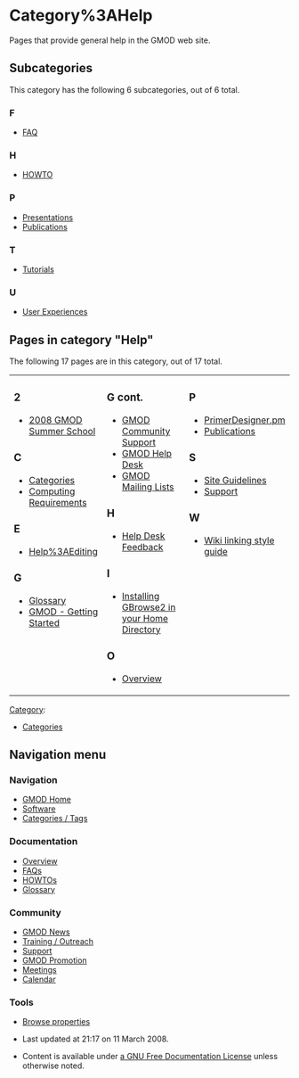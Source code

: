 



<span id="top"></span>




# <span dir="auto">Category%3AHelp</span>









Pages that provide general help in the GMOD web site.


## Subcategories

This category has the following 6 subcategories, out of 6 total.



### F

- [FAQ](Category%3AFAQ "Category%3AFAQ")

### H

- [HOWTO](Category%3AHOWTO "Category%3AHOWTO")

### P

- [Presentations](Category%3APresentations "Category%3APresentations")
- [Publications](Category%3APublications "Category%3APublications")

### T

- [Tutorials](Category%3ATutorials "Category%3ATutorials")

### U

- [User
  Experiences](Category%3AUser_Experiences "Category%3AUser Experiences")




## Pages in category "Help"

The following 17 pages are in this category, out of 17 total.



<table style="width: 100%;">
<colgroup>
<col style="width: 33%" />
<col style="width: 33%" />
<col style="width: 33%" />
</colgroup>
<tbody>
<tr class="odd" style="vertical-align: top;">
<td style="width: 33.3%"><h3 id="section">2</h3>
<ul>
<li><a href="2008_GMOD_Summer_School"
title="2008 GMOD Summer School">2008 GMOD Summer School</a></li>
</ul>
<h3 id="c">C</h3>
<ul>
<li><a href="Categories" title="Categories">Categories</a></li>
<li><a href="Computing_Requirements"
title="Computing Requirements">Computing Requirements</a></li>
</ul>
<h3 id="e">E</h3>
<ul>
<li><a href="Help%3AEditing" title="Help%3AEditing">Help%3AEditing</a></li>
</ul>
<h3 id="g">G</h3>
<ul>
<li><a href="Glossary" title="Glossary">Glossary</a></li>
<li><a href="GMOD_-_Getting_Started" title="GMOD - Getting Started">GMOD
- Getting Started</a></li>
</ul></td>
<td style="width: 33.3%"><h3 id="g-cont.">G cont.</h3>
<ul>
<li><a href="GMOD_Community_Support" title="GMOD Community Support">GMOD
Community Support</a></li>
<li><a href="GMOD_Help_Desk" title="GMOD Help Desk">GMOD Help
Desk</a></li>
<li><a href="GMOD_Mailing_Lists" title="GMOD Mailing Lists">GMOD Mailing
Lists</a></li>
</ul>
<h3 id="h-1">H</h3>
<ul>
<li><a href="Help_Desk_Feedback" title="Help Desk Feedback">Help Desk
Feedback</a></li>
</ul>
<h3 id="i">I</h3>
<ul>
<li><a href="Installing_GBrowse2_in_your_Home_Directory"
title="Installing GBrowse2 in your Home Directory">Installing GBrowse2
in your Home Directory</a></li>
</ul>
<h3 id="o">O</h3>
<ul>
<li><a href="Overview" title="Overview">Overview</a></li>
</ul></td>
<td style="width: 33.3%"><h3 id="p-1">P</h3>
<ul>
<li><a href="PrimerDesigner.pm"
title="PrimerDesigner.pm">PrimerDesigner.pm</a></li>
<li><a href="Publications" title="Publications">Publications</a></li>
</ul>
<h3 id="s">S</h3>
<ul>
<li><a href="Site_Guidelines" title="Site Guidelines">Site
Guidelines</a></li>
<li><a href="Support" title="Support">Support</a></li>
</ul>
<h3 id="w">W</h3>
<ul>
<li><a href="Wiki_linking_style_guide"
title="Wiki linking style guide">Wiki linking style guide</a></li>
</ul></td>
</tr>
</tbody>
</table>







[Category](Special%3ACategories "Special%3ACategories"):

- [Categories](Category%3ACategories "Category%3ACategories")






## Navigation menu









### Navigation



- <span id="n-GMOD-Home">[GMOD Home](Main_Page)</span>
- <span id="n-Software">[Software](GMOD_Components)</span>
- <span id="n-Categories-.2F-Tags">[Categories /
  Tags](Categories)</span>




### Documentation



- <span id="n-Overview">[Overview](Overview)</span>
- <span id="n-FAQs">[FAQs](Category%3AFAQ)</span>
- <span id="n-HOWTOs">[HOWTOs](Category%3AHOWTO)</span>
- <span id="n-Glossary">[Glossary](Glossary)</span>




### Community



- <span id="n-GMOD-News">[GMOD News](GMOD_News)</span>
- <span id="n-Training-.2F-Outreach">[Training /
  Outreach](Training_and_Outreach)</span>
- <span id="n-Support">[Support](Support)</span>
- <span id="n-GMOD-Promotion">[GMOD Promotion](GMOD_Promotion)</span>
- <span id="n-Meetings">[Meetings](Meetings)</span>
- <span id="n-Calendar">[Calendar](Calendar)</span>




### Tools

- <span id="t-smwbrowselink"><a href="Special%3ABrowse/Category%3AHelp" rel="smw-browse">Browse
  properties</a></span>



- <span id="footer-info-lastmod">Last updated at 21:17 on 11 March
  2008.</span>
<!-- - <span id="footer-info-viewcount">21,387 page views.</span> -->
- <span id="footer-info-copyright">Content is available under
  <a href="http://www.gnu.org/licenses/fdl-1.3.html" class="external"
  rel="nofollow">a GNU Free Documentation License</a> unless otherwise
  noted.</span>

<!-- -->



<!-- -->




